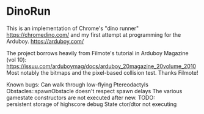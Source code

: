 # DinoRun

This is an implementation of Chrome's "dino runner"
		https://chromedino.com/
and my first attempt at programming for the Arduboy.
    https://arduboy.com/

The project borrows heavily from Filmote's tutorial in Arduboy Magazine (vol 10):
	https://issuu.com/arduboymag/docs/arduboy_20magazine_20volume_2010
Most notably the bitmaps and the pixel-based collision test. Thanks Filmote!


Known bugs:
  Can walk through low-flying Ptereodactyls
  Obstacles::spawnObstacle doesn't respect spawn delays
  The various gamestate constructors are not executed after new.
TODO: 	
 	persistent storage of highscore
	debug State ctor/dtor not executing
